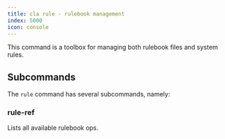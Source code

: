 ```yaml
---
title: cla rule - rulebook management
index: 5000
icon: console
---
```


This command is a toolbox for managing
both rulebook files and system rules.

## Subcommands

The `rule` command has several subcommands, namely:

### rule-ref

Lists all available rulebook ops.

